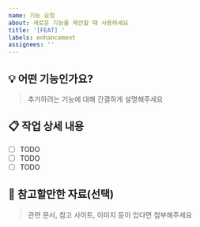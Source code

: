 ```yaml
---
name: 기능 요청
about: 새로운 기능을 제안할 때 사용하세요
title: '[FEAT] '
labels: enhancement
assignees: ''
---
```


## 💡 어떤 기능인가요?

> 추가하려는 기능에 대해 간결하게 설명해주세요

## 📋 작업 상세 내용

- [ ] TODO
- [ ] TODO
- [ ] TODO

## 📎 참고할만한 자료(선택)

> 관련 문서, 참고 사이트, 이미지 등이 있다면 첨부해주세요
